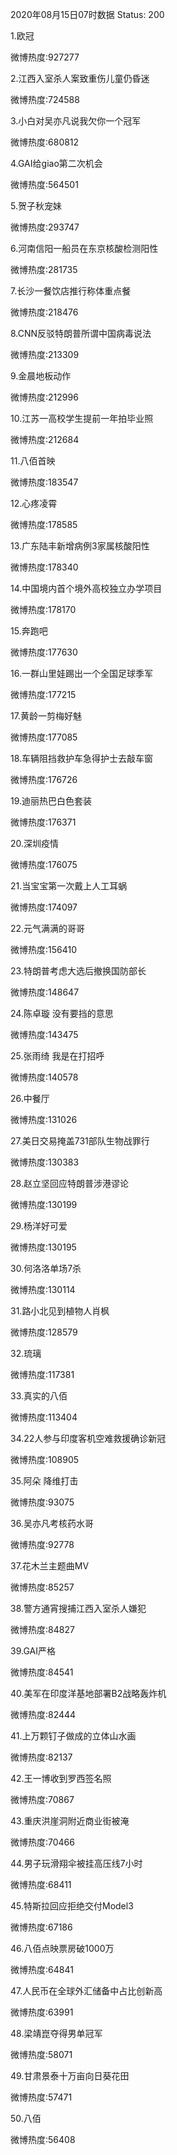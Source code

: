 2020年08月15日07时数据
Status: 200

1.欧冠

微博热度:927277

2.江西入室杀人案致重伤儿童仍昏迷

微博热度:724588

3.小白对吴亦凡说我欠你一个冠军

微博热度:680812

4.GAI给giao第二次机会

微博热度:564501

5.贺子秋宠妹

微博热度:293747

6.河南信阳一船员在东京核酸检测阳性

微博热度:281735

7.长沙一餐饮店推行称体重点餐

微博热度:218476

8.CNN反驳特朗普所谓中国病毒说法

微博热度:213309

9.金晨地板动作

微博热度:212996

10.江苏一高校学生提前一年拍毕业照

微博热度:212684

11.八佰首映

微博热度:183547

12.心疼凌霄

微博热度:178585

13.广东陆丰新增病例3家属核酸阳性

微博热度:178340

14.中国境内首个境外高校独立办学项目

微博热度:178170

15.奔跑吧

微博热度:177630

16.一群山里娃踢出一个全国足球季军

微博热度:177215

17.黄龄一剪梅好魅

微博热度:177085

18.车辆阻挡救护车急得护士去敲车窗

微博热度:176726

19.迪丽热巴白色套装

微博热度:176371

20.深圳疫情

微博热度:176075

21.当宝宝第一次戴上人工耳蜗

微博热度:174097

22.元气满满的哥哥

微博热度:156410

23.特朗普考虑大选后撤换国防部长

微博热度:148647

24.陈卓璇 没有要挡的意思

微博热度:143475

25.张雨绮 我是在打招呼

微博热度:140578

26.中餐厅

微博热度:131026

27.美日交易掩盖731部队生物战罪行

微博热度:130383

28.赵立坚回应特朗普涉港谬论

微博热度:130199

29.杨洋好可爱

微博热度:130195

30.何洛洛单场7杀

微博热度:130114

31.路小北见到植物人肖枫

微博热度:128579

32.琉璃

微博热度:117381

33.真实的八佰

微博热度:113404

34.22人参与印度客机空难救援确诊新冠

微博热度:108905

35.阿朵 降维打击

微博热度:93075

36.吴亦凡考核药水哥

微博热度:92778

37.花木兰主题曲MV

微博热度:85257

38.警方通宵搜捕江西入室杀人嫌犯

微博热度:84827

39.GAI严格

微博热度:84541

40.美军在印度洋基地部署B2战略轰炸机

微博热度:82444

41.上万颗钉子做成的立体山水画

微博热度:82137

42.王一博收到罗西签名照

微博热度:70867

43.重庆洪崖洞附近商业街被淹

微博热度:70466

44.男子玩滑翔伞被挂高压线7小时

微博热度:68411

45.特斯拉回应拒绝交付Model3

微博热度:67186

46.八佰点映票房破1000万

微博热度:64841

47.人民币在全球外汇储备中占比创新高

微博热度:63991

48.梁靖崑夺得男单冠军

微博热度:58071

49.甘肃景泰十万亩向日葵花田

微博热度:57471

50.八佰

微博热度:56408

